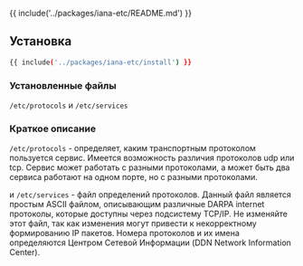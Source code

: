 {{ include('../packages/iana-etc/README.md') }}

## Установка

```bash 
{{ include('../packages/iana-etc/install') }}
```

### Установленные файлы

`/etc/protocols` и `/etc/services`

### Краткое описание

`/etc/protocols` - определяет, каким транспортным протоколом пользуется сервис. Имеется возможность различия протоколов udp или tcp. Сервис может работать с разными протоколами, а может быть два сервиса работают на одном порте, но с разными протоколами.

и `/etc/services` - файл определений протоколов. Данный файл является простым ASCII файлом, описывающим различные DARPA internet протоколы, которые доступны через подсистему TCP/IP. Не изменяйте этот файл, так как изменения могут привести к некорректному формированию IP пакетов. Номера протоколов и их имена определяются Центром Сетевой Информации (DDN Network Information Center).


